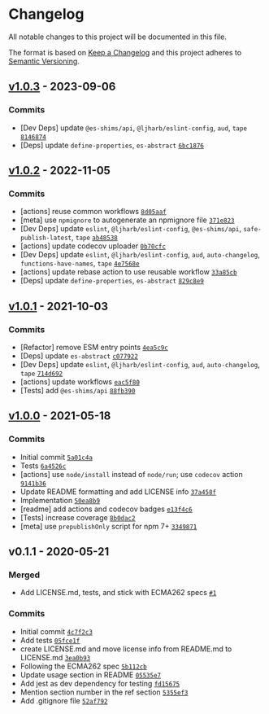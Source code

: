 # Changelog

All notable changes to this project will be documented in this file.

The format is based on [Keep a Changelog](https://keepachangelog.com/en/1.0.0/)
and this project adheres to [Semantic Versioning](https://semver.org/spec/v2.0.0.html).

## [v1.0.3](https://github.com/es-shims/Number.isInteger/compare/v1.0.2...v1.0.3) - 2023-09-06

### Commits

- [Dev Deps] update `@es-shims/api`, `@ljharb/eslint-config`, `aud`, `tape` [`8146874`](https://github.com/es-shims/Number.isInteger/commit/81468740aef012203c5761e821ea01ca792eb823)
- [Deps] update `define-properties`, `es-abstract` [`6bc1876`](https://github.com/es-shims/Number.isInteger/commit/6bc18767ba378a896834fee869296b08b2da2716)

## [v1.0.2](https://github.com/es-shims/Number.isInteger/compare/v1.0.1...v1.0.2) - 2022-11-05

### Commits

- [actions] reuse common workflows [`8d05aaf`](https://github.com/es-shims/Number.isInteger/commit/8d05aaf6a2b9aeaca5fe550b598bb1fa49d87681)
- [meta] use `npmignore` to autogenerate an npmignore file [`371e823`](https://github.com/es-shims/Number.isInteger/commit/371e8234cddb2416ebe34cec48e26509f6d47ae3)
- [Dev Deps] update `eslint`, `@ljharb/eslint-config`, `@es-shims/api`, `safe-publish-latest`, `tape` [`ab48538`](https://github.com/es-shims/Number.isInteger/commit/ab485382c4242c6a161dc75cae5a218eeb8d90e3)
- [actions] update codecov uploader [`0b70cfc`](https://github.com/es-shims/Number.isInteger/commit/0b70cfcfd4710806541b2fd02de588217fdf996e)
- [Dev Deps] update `eslint`, `@ljharb/eslint-config`, `aud`, `auto-changelog`, `functions-have-names`, `tape` [`4e7568e`](https://github.com/es-shims/Number.isInteger/commit/4e7568eb7c1428f7418063b1dbc0f3ade93da0bd)
- [actions] update rebase action to use reusable workflow [`33a85cb`](https://github.com/es-shims/Number.isInteger/commit/33a85cbdddad1e93ef06b9d03f55f51a92c49e6a)
- [Deps] update `define-properties`, `es-abstract` [`829c8e9`](https://github.com/es-shims/Number.isInteger/commit/829c8e9ab2f8251ca07231014462784792e1081d)

## [v1.0.1](https://github.com/es-shims/Number.isInteger/compare/v1.0.0...v1.0.1) - 2021-10-03

### Commits

- [Refactor] remove ESM entry points [`4ea5c9c`](https://github.com/es-shims/Number.isInteger/commit/4ea5c9c41d53a975ffd3276ae7d8754dc647a276)
- [Deps] update `es-abstract` [`c077922`](https://github.com/es-shims/Number.isInteger/commit/c0779226b066265db5d26b1f83254a7095296a87)
- [Dev Deps] update `eslint`, `@ljharb/eslint-config`, `aud`, `auto-changelog`, `tape` [`714d692`](https://github.com/es-shims/Number.isInteger/commit/714d69263eb8f5733104cfc519f1022d251d7da0)
- [actions] update workflows [`eac5f80`](https://github.com/es-shims/Number.isInteger/commit/eac5f80ce2b0b285d1813442bf828ddbad609394)
- [Tests] add `@es-shims/api` [`88fb390`](https://github.com/es-shims/Number.isInteger/commit/88fb39075fe635aed79af17fbaf6b3b5edf3becf)

## [v1.0.0](https://github.com/es-shims/Number.isInteger/compare/v0.1.1...v1.0.0) - 2021-05-18

### Commits

- Initial commit [`5a01c4a`](https://github.com/es-shims/Number.isInteger/commit/5a01c4a4649731ac2991595a34882358d202988f)
- Tests [`6a4526c`](https://github.com/es-shims/Number.isInteger/commit/6a4526c7fd49484f8b35e5ae9c8885645d6e4ef1)
- [actions] use `node/install` instead of `node/run`; use `codecov` action [`9141b36`](https://github.com/es-shims/Number.isInteger/commit/9141b36338b3ac13dd7610bf40858879656afe0d)
- Update README formatting and add LICENSE info [`37a458f`](https://github.com/es-shims/Number.isInteger/commit/37a458f449f032e5c992defea040abd0cbe1ef85)
- Implementation [`50ea8b9`](https://github.com/es-shims/Number.isInteger/commit/50ea8b904d7a34f9d5e4e0446495155bf05e1939)
- [readme] add actions and codecov badges [`e13f4c6`](https://github.com/es-shims/Number.isInteger/commit/e13f4c6ff92dc9e6f703a737f8afc1e2fba183eb)
- [Tests] increase coverage [`8b0dac2`](https://github.com/es-shims/Number.isInteger/commit/8b0dac2886ba2148e3cd928d73ddb2a18ab61696)
- [meta] use `prepublishOnly` script for npm 7+ [`3349871`](https://github.com/es-shims/Number.isInteger/commit/3349871155aa7f2abfda1482992c2028f2e71f7a)

## v0.1.1 - 2020-05-21

### Merged

- Add LICENSE.md, tests, and stick with ECMA262 specs [`#1`](https://github.com/es-shims/Number.isInteger/pull/1)

### Commits

- Initial commit [`4c7f2c3`](https://github.com/es-shims/Number.isInteger/commit/4c7f2c31658499485a8be157306217ecbd0ad971)
- Add tests [`05fce1f`](https://github.com/es-shims/Number.isInteger/commit/05fce1f475cbda50c88debc0935da8520bf5e0d6)
- create LICENSE.md and move license info from README.md to LICENSE.md [`3ea0b93`](https://github.com/es-shims/Number.isInteger/commit/3ea0b9384f4917fdc74a349f21492d3afdf6b1ca)
- Following the ECMA262 spec [`5b112cb`](https://github.com/es-shims/Number.isInteger/commit/5b112cbbfc4058712cbc2e217c2c271f3c5794fd)
- Update usage section in README [`05535e7`](https://github.com/es-shims/Number.isInteger/commit/05535e714cf4b50782be07a4625d1babb39380c8)
- Add jest as dev dependency for testing [`fd15675`](https://github.com/es-shims/Number.isInteger/commit/fd156750625da5268033e6d8b044e230050b24c0)
- Mention section number in the ref section [`5355ef3`](https://github.com/es-shims/Number.isInteger/commit/5355ef3b66ab8a84eb680fea0a2ca18700f8c93f)
- Add .gitignore file [`52af792`](https://github.com/es-shims/Number.isInteger/commit/52af7920b17743553a0755be8c1cfd122cc6f687)
